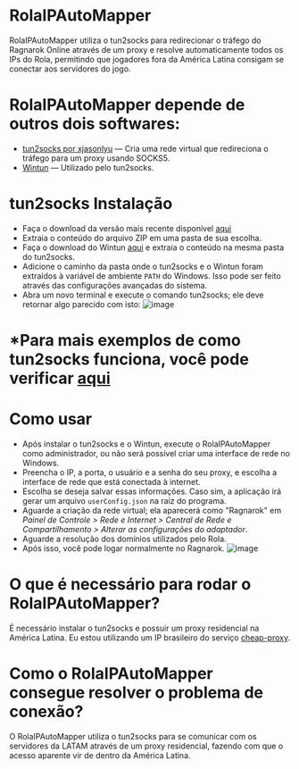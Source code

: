 # RolaIPAutoMapper

RolaIPAutoMapper utiliza o tun2socks para redirecionar o tráfego do Ragnarok Online através de um proxy e resolve automaticamente todos os IPs do Rola, permitindo que jogadores fora da América Latina consigam se conectar aos servidores do jogo.

# RolaIPAutoMapper depende de outros dois softwares:

- [tun2socks por xjasonlyu](https://github.com/xjasonlyu/tun2socks) — Cria uma rede virtual que redireciona o tráfego para um proxy usando SOCKS5.  
- [Wintun](https://www.wintun.net/) — Utilizado pelo tun2socks.

# tun2socks Instalação
- Faça o download da versão mais recente disponível [aqui](https://github.com/xjasonlyu/tun2socks/releases)
- Extraia o conteúdo do arquivo ZIP em uma pasta de sua escolha.
- Faça o download do Wintun [aqui](https://www.wintun.net/builds/wintun-0.14.1.zip) e extraia o conteúdo na mesma pasta do tun2socks.
- Adicione o caminho da pasta onde o tun2socks e o Wintun foram extraídos à variável de ambiente `PATH` do Windows. Isso pode ser feito através das configurações avançadas do sistema.
- Abra um novo terminal e execute o comando tun2socks; ele deve retornar algo parecido com isto:
![image](https://github.com/user-attachments/assets/6c69c75a-a798-491d-acbe-e5dff03d91bb)


# *Para mais exemplos de como tun2socks funciona, você pode verificar [aqui](https://github.com/xjasonlyu/tun2socks/wiki/Examples)

# Como usar

- Após instalar o tun2socks e o Wintun, execute o RolaIPAutoMapper como administrador, ou não será possível criar uma interface de rede no Windows.
- Preencha o IP, a porta, o usuário e a senha do seu proxy, e escolha a interface de rede que está conectada à internet.
- Escolha se deseja salvar essas informações. Caso sim, a aplicação irá gerar um arquivo `userConfig.json` na raiz do programa.
- Aguarde a criação da rede virtual; ela aparecerá como "Ragnarok" em *Painel de Controle > Rede e Internet > Central de Rede e Compartilhamento > Alterar as configurações do adaptador*.
- Aguarde a resolução dos domínios utilizados pelo Rola.
- Após isso, você pode logar normalmente no Ragnarok.
![image](https://github.com/user-attachments/assets/d7b7a5f9-a356-4871-b983-4249c9034d62)

# O que é necessário para rodar o RolaIPAutoMapper?

É necessário instalar o tun2socks e possuir um proxy residencial na América Latina. Eu estou utilizando um IP brasileiro do serviço [cheap-proxy](https://www.proxy-cheap.com/services/static-residential-proxies).

# Como o RolaIPAutoMapper consegue resolver o problema de conexão?

O RolaIPAutoMapper utiliza o tun2socks para se comunicar com os servidores da LATAM através de um proxy residencial, fazendo com que o acesso aparente vir de dentro da América Latina.




